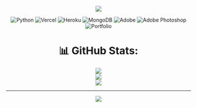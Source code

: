 <div style="text-align: center;">
    <p align="center">
        <img src="https://telegra.ph/file/6a5b1a31f03d2493289d6.jpg">
    </p>

  ![Python](https://img.shields.io/badge/python-3670A0?style=for-the-badge&logo=python&logoColor=ffdd54) ![Vercel](https://img.shields.io/badge/vercel-%23000000.svg?style=for-the-badge&logo=vercel&logoColor=white) ![Heroku](https://img.shields.io/badge/heroku-%23430098.svg?style=for-the-badge&logo=heroku&logoColor=white) ![MongoDB](https://img.shields.io/badge/MongoDB-%234ea94b.svg?style=for-the-badge&logo=mongodb&logoColor=white) ![Adobe](https://img.shields.io/badge/adobe-%23FF0000.svg?style=for-the-badge&logo=adobe&logoColor=white) ![Adobe Photoshop](https://img.shields.io/badge/adobe%20photoshop-%2331A8FF.svg?style=for-the-badge&logo=adobe%20photoshop&logoColor=white) ![Portfolio](https://img.shields.io/badge/Portfolio-%23000000.svg?style=for-the-badge&logo=firefox&logoColor=#FF7139)
    
  # 📊 GitHub Stats:
  ![](https://github-readme-stats.vercel.app/api?username=Adnan69x&theme=dark&hide_border=false&include_all_commits=false&count_private=false)<br/>
  ![](https://github-readme-streak-stats.herokuapp.com/?user=Adnan69x&theme=dark&hide_border=false)<br/>
  ![](https://github-readme-stats.vercel.app/api/top-langs/?username=Adnan69x&theme=dark&hide_border=false&include_all_commits=false&count_private=false&layout=compact)

  ---
  [![](https://visitcount.itsvg.in/api?id=Adnan69x&icon=6&color=4)](https://visitcount.itsvg.in)
</div>
